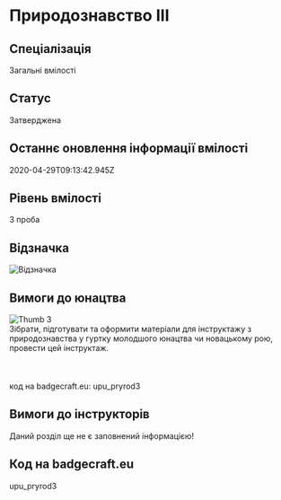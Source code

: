 # Природознавство ІІІ

## Спеціалізація

Загальні вмілості

## Статус

Затверджена

## Останнє оновлення інформації вмілості

2020-04-29T09:13:42.945Z

## Рівень вмілості

3 проба

## Відзначка

![Відзначка](../images/Pryrodoznavstvo_III/________________3.jpg)

## Вимоги до юнацтва

<img alt="Thumb                 3" src="/uploads/textareas/bootsy/image/49/small________________-3.jpg"><br>Зібрати, підготувати та оформити матеріали для
інструктажу з природознавства у гуртку молодшого юнацтва чи новацькому рою,
провести цей інструктаж.<br><br><br><br>код на badgecraft.eu: upu_pryrod3<br>

## Вимоги до інструкторів

Даний розділ ще не є заповнений інформацією!

## Код на badgecraft.eu

upu_pryrod3